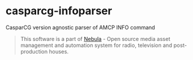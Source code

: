 # casparcg-infoparser

CasparCG version agnostic parser of AMCP INFO command

> This software is a part of 
> [Nebula](https://github.com/nebulabroadcast/nebula) - Open source media asset management 
> and automation system
> for radio, television and post-production houses. 


